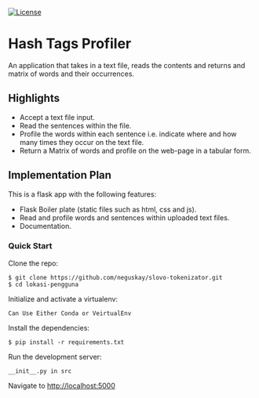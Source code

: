 [![License](https://img.shields.io/badge/License-Apache%202.0-blue.svg)](https://opensource.org/licenses/Apache-2.0)
# Hash Tags Profiler
An application that takes in a text file, reads the contents and returns and matrix of words and their occurrences.


## Highlights
- Accept a text file input.
- Read the sentences within the file.
- Profile the words within each sentence i.e. indicate where and how many times they occur on the text file.
- Return a Matrix of words and profile on the web-page in a tabular form.


## Implementation Plan 

This is a flask app with the following features:
- Flask Boiler plate (static files such as html, css and js).
- Read and profile words and sentences within uploaded text files.
- Documentation.


### Quick Start

Clone the repo:
  ```
  $ git clone https://github.com/neguskay/slovo-tokenizator.git
  $ cd lokasi-pengguna
  ```

Initialize and activate a virtualenv:
  ```
  Can Use Either Conda or VeirtualEnv
  ```

Install the dependencies:
  ```
  $ pip install -r requirements.txt
  ```

Run the development server:
  ```
  __init__.py in src
  ```

Navigate to [http://localhost:5000](http://localhost:5000)



